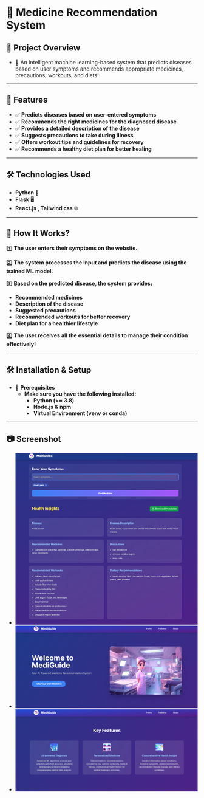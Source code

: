# **🏥 Medicine Recommendation System**

## **🌟 Project Overview**
- 🚀 An intelligent machine learning-based system that predicts diseases based on user symptoms and recommends appropriate medicines, precautions, workouts, and diets!

---

## **🚀 Features**
- ✅ **Predicts diseases based on user-entered symptoms**
- ✅ **Recommends the right medicines for the diagnosed disease**
- ✅ **Provides a detailed description of the disease**
- ✅ **Suggests precautions to take during illness**
- ✅ **Offers workout tips and guidelines for recovery**
- ✅ **Recommends a healthy diet plan for better healing**

---

## **🛠️ Technologies Used**
- **Python** 🐍
- **Flask** 🖥️
- **React.js , Tailwind css** 🌐


---


## **🎯 How It Works?**

1️⃣ **The user enters their symptoms on the website.**

2️⃣ **The system processes the input and predicts the disease using the trained ML model.**

3️⃣ **Based on the predicted disease, the system provides:**
   - **Recommended medicines**
   - **Description of the disease**
   - **Suggested precautions**
   - **Recommended workouts for better recovery**
   - **Diet plan for a healthier lifestyle**

4️⃣ **The user receives all the essential details to manage their condition effectively!**

---

## **🛠️ Installation & Setup**

- 📌 **Prerequisites**
   - **Make sure you have the following installed:**
     - **Python (>= 3.8)**
     - **Node.js & npm**
     - **Virtual Environment (venv or conda)**

---


      

## **📷 Screenshot**

- ![Home UI](Screenshot/Home.png)
- ![Features UI](Screenshot/Features.png)
- ![Result Dashboard UI](Screenshot/Result_Dashboard.png)





